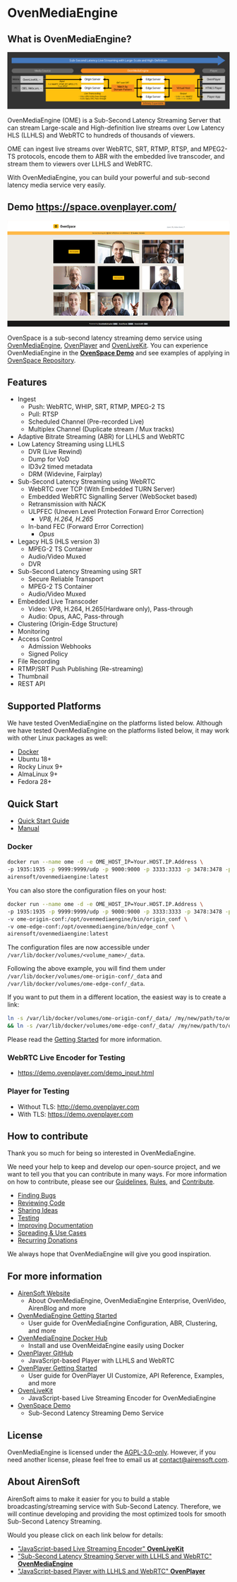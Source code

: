 # OvenMediaEngine

## What is OvenMediaEngine?
<img src="dist/OME_LLHLS_220610.svg" style="max-width: 100%; height: auto;">

OvenMediaEngine (OME) is a Sub-Second Latency Streaming Server that can stream Large-scale and High-definition live streams over Low Latency HLS (LLHLS) and WebRTC to hundreds of thousands of viewers.

OME can ingest live streams over WebRTC, SRT, RTMP, RTSP, and MPEG2-TS protocols, encode them to ABR with the embedded live transcoder, and stream them to viewers over LLHLS and WebRTC.

With OvenMediaEngine, you can build your powerful and sub-second latency media service very easily.

## Demo https://space.ovenplayer.com/
<img src="dist/05_OvenSpace_230214.png" style="max-width: 100%; height: auto;">

OvenSpace is a sub-second latency streaming demo service using [OvenMediaEngine](https://github.com/AirenSoft/OvenMediaEngine), [OvenPlayer](https://github.com/AirenSoft/OvenPlayer) and [OvenLiveKit](https://github.com/AirenSoft/OvenLiveKit-Web). You can experience OvenMediaEngine in the **[OvenSpace Demo](https://space.ovenplayer.com/)** and see examples of applying in [OvenSpace Repository](https://github.com/AirenSoft/OvenSpace).

## Features
* Ingest
  * Push: WebRTC, WHIP, SRT, RTMP, MPEG-2 TS
  * Pull: RTSP
  * Scheduled Channel (Pre-recorded Live)
  * Multiplex Channel (Duplicate stream / Mux tracks)
* Adaptive Bitrate Streaming (ABR) for LLHLS and WebRTC
* Low Latency Streaming using LLHLS
  * DVR (Live Rewind)
  * Dump for VoD
  * ID3v2 timed metadata
  * DRM (Widevine, Fairplay)
* Sub-Second Latency Streaming using WebRTC
  * WebRTC over TCP (With Embedded TURN Server)
  * Embedded WebRTC Signalling Server (WebSocket based)
  * Retransmission with NACK
  * ULPFEC (Uneven Level Protection Forward Error Correction)
    * <i>VP8, H.264, H.265</i>
  * In-band FEC (Forward Error Correction)
    * <i>Opus</i>
* Legacy HLS (HLS version 3)
  * MPEG-2 TS Container
  * Audio/Video Muxed
  * DVR
* Sub-Second Latency Streaming using SRT
  * Secure Reliable Transport
  * MPEG-2 TS Container
  * Audio/Video Muxed
* Embedded Live Transcoder
  * Video: VP8, H.264, H.265(Hardware only), Pass-through
  * Audio: Opus, AAC, Pass-through
* Clustering (Origin-Edge Structure)
* Monitoring
* Access Control
  * Admission Webhooks
  * Signed Policy
* File Recording
* RTMP/SRT Push Publishing (Re-streaming)
* Thumbnail
* REST API

## Supported Platforms
We have tested OvenMediaEngine on the platforms listed below.
Although we have tested OvenMediaEngine on the platforms listed below, it may work with other Linux packages as well:

* [Docker](https://hub.docker.com/r/airensoft/ovenmediaengine)
* Ubuntu 18+
* Rocky Linux 9+
* AlmaLinux 9+
* Fedora 28+

## Quick Start

* [Quick Start Guide](https://airensoft.gitbook.io/ovenmediaengine/quick-start)
* [Manual](https://airensoft.gitbook.io/ovenmediaengine/)

### Docker
```bash
docker run --name ome -d -e OME_HOST_IP=Your.HOST.IP.Address \
-p 1935:1935 -p 9999:9999/udp -p 9000:9000 -p 3333:3333 -p 3478:3478 -p 10000-10009:10000-10009/udp \
airensoft/ovenmediaengine:latest
```

You can also store the configuration files on your host:

```bash
docker run --name ome -d -e OME_HOST_IP=Your.HOST.IP.Address \
-p 1935:1935 -p 9999:9999/udp -p 9000:9000 -p 3333:3333 -p 3478:3478 -p 10000-10009:10000-10009/udp \
-v ome-origin-conf:/opt/ovenmediaengine/bin/origin_conf \
-v ome-edge-conf:/opt/ovenmediaengine/bin/edge_conf \
airensoft/ovenmediaengine:latest
```

The configuration files are now accessible under `/var/lib/docker/volumes/<volume_name>/_data`.

Following the above example, you will find them under `/var/lib/docker/volumes/ome-origin-conf/_data` and `/var/lib/docker/volumes/ome-edge-conf/_data`.

If you want to put them in a different location, the easiest way is to create a link:
```bash
ln -s /var/lib/docker/volumes/ome-origin-conf/_data/ /my/new/path/to/ome-origin-conf \
&& ln -s /var/lib/docker/volumes/ome-edge-conf/_data/ /my/new/path/to/ome-edge-conf
```

Please read the [Getting Started](https://airensoft.gitbook.io/ovenmediaengine/getting-started) for more information.

### WebRTC Live Encoder for Testing
* https://demo.ovenplayer.com/demo_input.html

### Player for Testing
* Without TLS: http://demo.ovenplayer.com
* With TLS: https://demo.ovenplayer.com

## How to contribute
Thank you so much for being so interested in OvenMediaEngine.

We need your help to keep and develop our open-source project, and we want to tell you that you can contribute in many ways.
For more information on how to contribute, please see our [Guidelines](CONTRIBUTING.md), [Rules](CODE_OF_CONDUCT.md), and [Contribute](https://www.ovenmediaengine.com/contribute).

- [Finding Bugs](https://github.com/AirenSoft/OvenMediaEngine/blob/master/CONTRIBUTING.md#finding-bugs)
- [Reviewing Code](https://github.com/AirenSoft/OvenMediaEngine/blob/master/CONTRIBUTING.md#reviewing-code)
- [Sharing Ideas](https://github.com/AirenSoft/OvenMediaEngine/blob/master/CONTRIBUTING.md#sharing-ideas)
- [Testing](https://github.com/AirenSoft/OvenMediaEngine/blob/master/CONTRIBUTING.md#testing)
- [Improving Documentation](https://github.com/AirenSoft/OvenMediaEngine/blob/master/CONTRIBUTING.md#improving-documentation)
- [Spreading & Use Cases](https://github.com/AirenSoft/OvenMediaEngine/blob/master/CONTRIBUTING.md#spreading--use-cases)
- [Recurring Donations](https://github.com/AirenSoft/OvenMediaEngine/blob/master/CONTRIBUTING.md#recurring-donations)

We always hope that OvenMediaEngine will give you good inspiration.

## For more information
* [AirenSoft Website](https://airensoft.com) 
  * About OvenMediaEngine, OvenMediaEngine Enterprise, OvenVideo, AirenBlog and more
* [OvenMediaEngine Getting Started](https://airensoft.gitbook.io/ovenmediaengine/)
  * User guide for OvenMediaEngine Configuration, ABR, Clustering, and more
* [OvenMediaEngine Docker Hub](https://hub.docker.com/r/airensoft/ovenmediaengine)
  * Install and use OvenMeidaEngine easily using Docker
* [OvenPlayer GitHub](https://github.com/AirenSoft/OvenPlayer)
  * JavaScript-based Player with LLHLS and WebRTC
* [OvenPlayer Getting Started](https://airensoft.gitbook.io/ovenplayer)
  * User guide for OvenPlayer UI Customize, API Reference, Examples, and more
* [OvenLiveKit](https://github.com/AirenSoft/OvenLiveKit-Web)
  * JavaScript-based Live Streaming Encoder for OvenMediaEngine
* [OvenSpace Demo](https://space.ovenplayer.com/)
  * Sub-Second Latency Streaming Demo Service

## License
OvenMediaEngine is licensed under the [AGPL-3.0-only](LICENSE).
However, if you need another license, please feel free to email us at [contact@airensoft.com](mailto:contact@airensoft.com).

## About AirenSoft
AirenSoft aims to make it easier for you to build a stable broadcasting/streaming service with Sub-Second Latency.
Therefore, we will continue developing and providing the most optimized tools for smooth Sub-Second Latency Streaming.

Would you please click on each link below for details:
* ["JavaScript-based Live Streaming Encoder" **OvenLiveKit**](https://github.com/AirenSoft/OvenLiveKit-Web)
* ["Sub-Second Latency Streaming Server with LLHLS and WebRTC" **OvenMediaEngine**](https://github.com/AirenSoft/OvenMediaEngine)
* ["JavaScript-based Player with LLHLS and WebRTC" **OvenPlayer**](https://github.com/AirenSoft/OvenPlayer)
